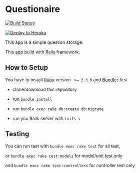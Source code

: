# Questionaire 

[![Build Status](https://travis-ci.org/prihandi/questionaire.svg?branch=master)](https://travis-ci.org/prihandi/questionaire)

[![Deploy to Heroku](https://www.herokucdn.com/deploy/button.png)](https://heroku.com/deploy)

This app is a simple question storage.

This app build with [Rails](http://rubyonrails.org) framework.

## How to Setup

You have to install [Ruby](https://www.ruby-lang.org) version ` >= 2.3.0` and [Bundler](http://bundler.io) first

- clone/download this repository

- run `bundle install`

- run `bundle exec rake db:create db:migrate`

- run you Rails server with `rails s`

## Testing

You can run test with `bundle exec rake test` for all test, 

or `bundle exec rake test:models` for model/unit test only

and `bundle exec rake test:controllers` for controller test only
